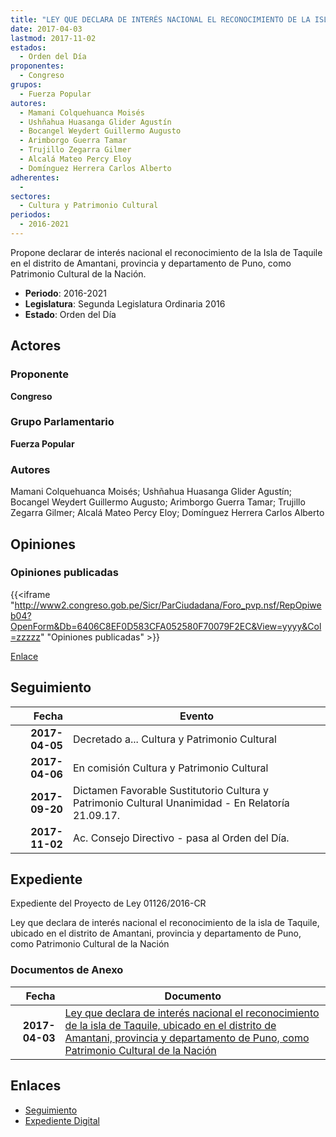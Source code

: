 ```yaml
---
title: "LEY QUE DECLARA DE INTERÉS NACIONAL EL RECONOCIMIENTO DE LA ISLA DE TAQUILE, UBICADO EN EL DISTRITO DE AMANTANI, PROVINCIA Y DEPARTAMENTO DE PUNO, COMO PATRIMONIO CULTURAL DE LA NACIÓN"
date: 2017-04-03
lastmod: 2017-11-02
estados: 
  - Orden del Día
proponentes: 
  - Congreso
grupos: 
  - Fuerza Popular
autores: 
  - Mamani Colquehuanca Moisés
  - Ushñahua Huasanga Glider Agustín
  - Bocangel Weydert Guillermo Augusto
  - Arimborgo Guerra Tamar
  - Trujillo Zegarra Gilmer
  - Alcalá Mateo Percy Eloy
  - Domínguez Herrera Carlos Alberto
adherentes: 
  - 
sectores: 
  - Cultura y Patrimonio Cultural
periodos: 
  - 2016-2021
---
```


Propone declarar de interés nacional el reconocimiento de la Isla de Taquile en el distrito de Amantani, provincia y departamento de Puno, como Patrimonio Cultural de la Nación.

- **Periodo**: 2016-2021
- **Legislatura**: Segunda Legislatura Ordinaria 2016
- **Estado**: Orden del Día

## Actores

### Proponente

**Congreso**

### Grupo Parlamentario

**Fuerza Popular**

### Autores

Mamani Colquehuanca Moisés; Ushñahua Huasanga Glider Agustín; Bocangel Weydert Guillermo Augusto; Arimborgo Guerra Tamar; Trujillo Zegarra Gilmer; Alcalá Mateo Percy Eloy; Domínguez Herrera Carlos Alberto


## Opiniones

### Opiniones publicadas

{{<iframe "http://www2.congreso.gob.pe/Sicr/ParCiudadana/Foro_pvp.nsf/RepOpiweb04?OpenForm&Db=6406C8EF0D583CFA052580F70079F2EC&View=yyyy&Col=zzzzz" "Opiniones publicadas" >}}

[Enlace](http://www2.congreso.gob.pe/Sicr/ParCiudadana/Foro_pvp.nsf/RepOpiweb04?OpenForm&Db=6406C8EF0D583CFA052580F70079F2EC&View=yyyy&Col=zzzzz)

## Seguimiento

| Fecha | Evento |
|------:|--------|
| **2017-04-05** | Decretado a... Cultura y Patrimonio Cultural|
| **2017-04-06** | En comisión Cultura y Patrimonio Cultural|
| **2017-09-20** | Dictamen Favorable Sustitutorio Cultura y Patrimonio Cultural Unanimidad - En Relatoría 21.09.17.|
| **2017-11-02** | Ac. Consejo Directivo - pasa al Orden del Día.|


## Expediente

Expediente del Proyecto de Ley 01126/2016-CR

Ley que declara de interés nacional el reconocimiento de la isla de Taquile, ubicado en el distrito de Amantani, provincia y departamento de Puno, como Patrimonio Cultural de la Nación


### Documentos de Anexo

| Fecha | Documento |
|------:|--------|
| **2017-04-03** | [Ley que declara de interés nacional el reconocimiento de la isla de Taquile, ubicado en el distrito de Amantani, provincia y departamento de Puno, como Patrimonio Cultural de la Nación](http://www.leyes.congreso.gob.pe/Documentos/2016_2021/Proyectos_de_Ley_y_de_Resoluciones_Legislativas/PL0112620170403.pdf) |

## Enlaces 

- [Seguimiento](http://www2.congreso.gob.pe/Sicr/TraDocEstProc/CLProLey2016.nsf/f7fff46988ca05b1052578e100829cc7/94fa2351de189699052580f700752ebb?OpenDocument)
- [Expediente Digital](http://www2.congreso.gob.pe/Sicr/TraDocEstProc/CLProLey2016.nsf/f7fff46988ca05b1052578e100829cc7/94fa2351de189699052580f700752ebb?OpenDocument&Click=05257FB7005EB655.eb71d0cf91d8294e05256cdf006b5706/$Body/0.1C6C)
